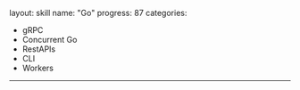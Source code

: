 layout: skill
name: "Go"
progress: 87
categories:
  - gRPC
  - Concurrent Go
  - RestAPIs
  - CLI
  - Workers
---